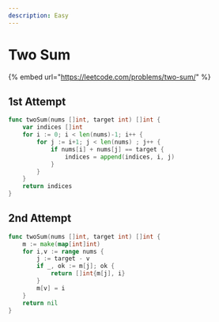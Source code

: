 ```yaml
---
description: Easy
---
```


# Two Sum

{% embed url="https://leetcode.com/problems/two-sum/" %}

## 1st Attempt

```go
func twoSum(nums []int, target int) []int {
    var indices []int
    for i := 0; i < len(nums)-1; i++ {
        for j := i+1; j < len(nums) ; j++ {
            if nums[i] + nums[j] == target {
                indices = append(indices, i, j)
            }
        }
    }
    return indices
}
```

## 2nd Attempt

```go
func twoSum(nums []int, target int) []int {
    m := make(map[int]int)
    for i,v := range nums {
        j := target - v
        if _, ok := m[j]; ok {
            return []int{m[j], i}
        }
        m[v] = i
    }
    return nil
}
```



